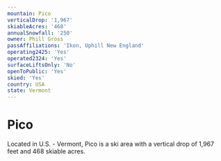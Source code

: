 ```yaml
---
mountain: Pico
verticalDrop: '1,967'
skiableAcres: '468'
annualSnowfall: '250'
owner: Phill Gross
passAffiliations: 'Ikon, Uphill New England'
operating2425: 'Yes'
operated2324: 'Yes'
surfaceLiftsOnly: 'No'
openToPublic: 'Yes'
skied: 'Yes'
country: USA
state: Vermont
---
```


# Pico

Located in U.S. - Vermont, Pico is a ski area with a vertical drop of 1,967 feet and 468 skiable acres.
